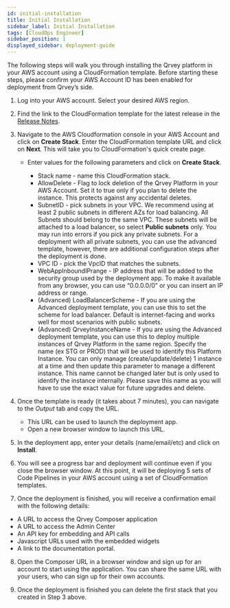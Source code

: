 ```yaml
---
id: initial-installation
title: Initial Installation
sidebar_label: Initial Installation
tags: [CloudOps Engineer]
sidebar_position: 1
displayed_sidebar: deployment-guide
---
```


<div>


The following steps will walk you through installing the Qrvey platform in your AWS account using a CloudFormation template. Before starting these steps, please confirm your AWS Account ID has been enabled for deployment from Qrvey’s side.

1. Log into your AWS account. Select your desired AWS region.

2. Find the link to the CloudFormation template for the latest release in the <a href="/docs-v2/release-notes/release-last" target="_blank">Release Notes</a>. 

3. Navigate to the AWS Cloudformation console in your AWS Account and click on **Create Stack**. Enter the CloudFormation template URL and click on **Next**. This will take you to CloudFormation's quick create page.

    <ul style={{listStyle: 'lower-alpha'}}>
    <li> Enter values for the following parameters and click on <strong>Create Stack</strong>.</li>
    <ul style={{listStyle: 'lower-roman'}}>
    <li>Stack name - name this CloudFormation stack. </li>
    <li>AllowDelete - Flag to lock deletion of the Qrvey Platform in your AWS Account. Set it to true only if you plan to delete the instance. This protects against any accidental deletes.</li>
    <li>SubnetID - pick subnets in your VPC. We recommend using at least 2 public subnets in different AZs for load balancing. All Subnets should belong to the same VPC. These subnets will be attached to a load balancer, so select <b>Public subnets</b> only. You may run into errors if you pick any private subnets. For a deployment with all private subnets, you can use the advanced template, however, there are additional configuration steps after the deployment is done.</li>
    <li>VPC ID - pick the VpcID that matches the subnets. </li>
    <li>WebAppInboundIPrange - IP address that will be added to the security group used by the deployment app. To make it available from any browser, you can use “0.0.0.0/0” or you can insert an IP address or range.</li>
    <li>(Advanced) LoadBalancerScheme - If you are using the Advanced deployment template, you can use this to set the scheme for load balancer. Default is internet-facing and works well for most scenarios with public subnets.</li>
    <li>(Advanced) QrveyInstanceName - If you are using the Advanced deployment template, you can use this to deploy multiple instances of Qrvey Platform in the same region. Specify the name (ex STG or PROD) that will be used to identify this Platform Instance. You can only manage (create/update/delete) 1 instance at a time and then update this parameter to manage a different instance. This name cannot be changed later but is only used to identify the instance internally. Please save this name as you will have to use the exact value for future upgrades and delete.</li>
    </ul>
    </ul>

4. Once the template is ready (it takes about 7 minutes), you can navigate to the *Output* tab and copy the URL. 

    <ul style={{listStyle: 'lower-alpha'}}>
    <li>This URL can be used to launch the deployment app.</li>
    <li>Open a new browser window to launch this URL.</li></ul>

5. In the deployment app, enter your details (name/email/etc) and click on **Install**.

6. You will see a progress bar and deployment will continue even if you close the browser window. At this point, it will be deploying 5 sets of Code Pipelines in your AWS account using a set of CloudFormation templates. 

7. Once the deployment is finished, you will receive a confirmation email with the following details:
<ul style={{listStyle: 'lower-alpha'}}>
<li>A URL to access the Qrvey Composer application</li> 
<li>A URL to access the Admin Center</li> 
<li>An API key for embedding and API calls</li> 
<li>Javascript URLs used with the embedded widgets</li> 
<li>A link to the documentation portal.</li></ul> 

8. Open the Composer URL in a browser window and sign up for an account to start using the application. You can share the same URL with your users, who can sign up for their own accounts.

9. Once the deployment is finished you can delete the first stack that you created in Step 3 above.

</div>